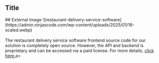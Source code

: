 <h2>Title</h2>
## External Image
![restaurant-delivery-service-software](https://admin.ninjascode.com/wp-content/uploads/2025/01/16-scaled.webp)
<br/> <br/>  The restaurant delivery service software frontend source code for our solution is completely open source. However, the API and backend is proprietary and can be accessed via a paid license. For more details, <a href="https://enatega.com/?utm_source=github&utm_medium=repo&utm_campaign=lambert-restaurant-delivery-service-software" target="_blank">click here.</a>a> 
